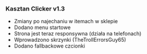 ### Kasztan Clicker v1.3
- Zmiany po najechaniu w itemach w sklepie
- Dodano menu startowe
- Strona jest teraz responsywna (działa na telefonach)
- Wprowadzono skrzynki (TheTrollErrorsGuy65)
- Dodano fallbackowe czcionki
